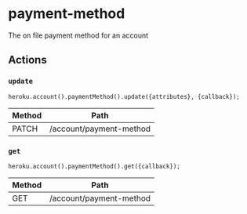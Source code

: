 # payment-method

The on file payment method for an account

## Actions

### `update`

`heroku.account().paymentMethod().update({attributes}, {callback});`

Method | Path
--- | ---
PATCH | /account/payment-method

### `get`

`heroku.account().paymentMethod().get({callback});`

Method | Path
--- | ---
GET | /account/payment-method

